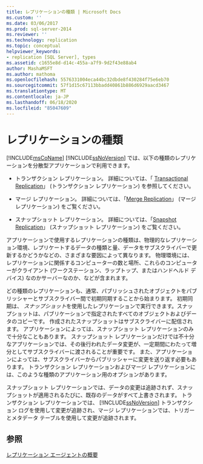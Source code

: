 ```yaml
---
title: レプリケーションの種類 | Microsoft Docs
ms.custom: ''
ms.date: 03/06/2017
ms.prod: sql-server-2014
ms.reviewer: ''
ms.technology: replication
ms.topic: conceptual
helpviewer_keywords:
- replication [SQL Server], types
ms.assetid: c1655e8d-d14c-455a-a7f9-9d2f43e88ab4
author: MashaMSFT
ms.author: mathoma
ms.openlocfilehash: 5576331004eca44bc32dbde8f430284f75e6eb70
ms.sourcegitcommit: 57f1d15c67113bbadd40861b886d6929aacd3467
ms.translationtype: MT
ms.contentlocale: ja-JP
ms.lasthandoff: 06/18/2020
ms.locfileid: "85047609"
---
```

# <a name="types-of-replication"></a>レプリケーションの種類
  [!INCLUDE[msCoName](../../includes/msconame-md.md)] [!INCLUDE[ssNoVersion](../../includes/ssnoversion-md.md)] では、以下の種類のレプリケーションを分散型アプリケーションで利用できます。  
  
-   トランザクション レプリケーション。 詳細については、「 [Transactional Replication](transactional/transactional-replication.md)」 (トランザクション レプリケーション) を参照してください。  
  
-   マージ レプリケーション。 詳細については、「[Merge Replication](merge/merge-replication.md)」 (マージ レプリケーション) をご覧ください。  
  
-   スナップショット レプリケーション。 詳細については、「[Snapshot Replication](snapshot-replication.md)」 (スナップショット レプリケーション) をご覧ください。  
  
 アプリケーションで使用するレプリケーションの種類は、物理的なレプリケーション環境、レプリケートするデータの種類と量、データをサブスクライバーで更新するかどうかなどの、さまざまな要因によって異なります。 物理環境には、レプリケーションに関係するコンピューターの数と場所、これらのコンピューターがクライアント (ワークステーション、ラップトップ、またはハンドヘルド デバイス) なのかサーバーなのか、などが含まれます。  
  
 どの種類のレプリケーションも、通常、パブリッシュされたオブジェクトをパブリッシャーとサブスクライバー間で初期同期することから始まります。 初期同期は、 *スナップショット*を使用したレプリケーションで実行できます。スナップショットは、パブリケーションで指定されたすべてのオブジェクトおよびデータのコピーです。 作成されたスナップショットはサブスクライバーに配信されます。 アプリケーションによっては、スナップショット レプリケーションのみで十分なこともあります。 スナップショット レプリケーションだけでは不十分なアプリケーションでは、その後行われたデータ変更が、一定期間にわたって増分としてサブスクライバーに渡されることが重要です。 また、アプリケーションによっては、サブスクライバーからパブリッシャーに変更を送り返す必要もあります。 トランザクション レプリケーションおよびマージ レプリケーションには、このような種類のアプリケーション用のオプションがあります。  
  
 スナップショット レプリケーションでは、データの変更は追跡されず、スナップショットが適用されるたびに、既存のデータがすべて上書きされます。 トランザクション レプリケーションでは、 [!INCLUDE[ssNoVersion](../../includes/ssnoversion-md.md)] トランザクション ログを使用して変更が追跡され、マージ レプリケーションでは、トリガーとメタデータ テーブルを使用して変更が追跡されます。  
  
## <a name="see-also"></a>参照  
 [レプリケーション エージェントの概要](agents/replication-agents-overview.md)  
  
  
